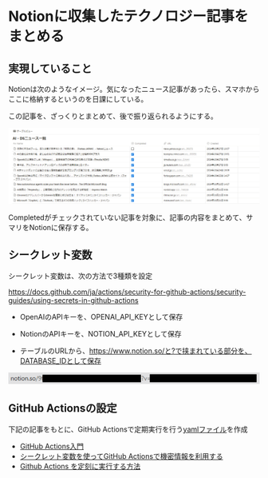 # Notionに収集したテクノロジー記事をまとめる

## 実現していること

Notionは次のようなイメージ。気になったニュース記事があったら、スマホからここに格納するというのを日課にしている。

この記事を、ざっくりとまとめて、後で振り返られるようにする。

![alt text](img/image.png)

Completedがチェックされていない記事を対象に、記事の内容をまとめて、サマリをNotionに保存する。


## シークレット変数

シークレット変数は、次の方法で3種類を設定

https://docs.github.com/ja/actions/security-for-github-actions/security-guides/using-secrets-in-github-actions

* OpenAIのAPIキーを、OPENAI_API_KEYとして保存

* NotionのAPIキーを、NOTION_API_KEYとして保存

* テーブルのURLから、https://www.notion.so/と?で挟まれている部分を、DATABASE_IDとして保存

![alt text](img/image-1.png)

## GitHub Actionsの設定

下記の記事をもとに、GitHub Actionsで定期実行を行う[yamlファイル](https://github.com/karasu1982/write_news_article/blob/main/.github/workflows/main.yaml)を作成

* [GitHub Actions入門](https://qiita.com/rapirapi/items/30fd28026408796f0ace)
* [シークレット変数を使ってGitHub Actionsで機密情報を利用する](https://qiita.com/tomo324/items/4ad0e66c94078d5b7218)
* [Github Actions を定刻に実行する方法](https://zenn.dev/no4_dev/articles/14b295b8dafbfd)

